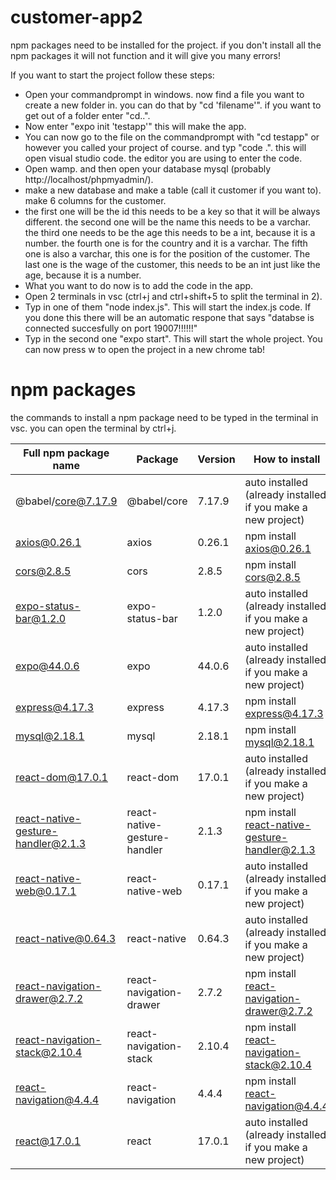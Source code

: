 # customer-app2
npm packages need to be installed for the project. if you don't install all the npm packages it will not function and it will give you many errors!

If you want to start the project follow these steps:
- Open your commandprompt in windows. now find a file you want to create a new folder in. you can do that by "cd 'filename'". if you want to get out of a folder enter "cd..".
- Now enter "expo init 'testapp'" this will make the app.
- You can now go to the file on the commandprompt with "cd testapp" or however you called your project of course. and typ "code .". this will open visual studio code. the editor you are using to enter the code.
- Open wamp. and then open your database mysql (probably http://localhost/phpmyadmin/).
- make a new database and make a table (call it customer if you want to). make 6 columns for the customer.
- the first one will be the id this needs to be a key so that it will be always different. the second one will be the name this needs to be a varchar. the third one needs to be the age this needs to be a int, because it is a number. the fourth one is for the country and it is a varchar. The fifth one is also a varchar, this one is for the position of the customer. The last one is the wage of the customer, this needs to be an int just like the age, because it is a number.
- What you want to do now is to add the code in the app.
- Open 2 terminals in vsc (ctrl+j and ctrl+shift+5 to split the terminal in 2). 
- Typ in one of them "node index.js". This will start the index.js code. If you done this there will be an automatic respone that says "databse is connected succesfully on port 19007!!!!!!"
- Typ in the second one "expo start". This will start the whole project. You can now press w to open the project in a new chrome tab!

# npm packages

the commands to install a npm package need to be typed in the terminal in vsc. you can open the terminal by ctrl+j.

| Full npm package name | Package  | Version | How to install |
| ------------- | ------------- | ------------- | ------------- |
| @babel/core@7.17.9 |  @babel/core | 7.17.9  | auto installed (already installed if you make a new project)|
| axios@0.26.1 | axios  | 0.26.1  | npm install axios@0.26.1 |
| cors@2.8.5 | cors  | 2.8.5  | npm install cors@2.8.5 |
| expo-status-bar@1.2.0 | expo-status-bar  | 1.2.0  | auto installed (already installed if you make a new project)|
| expo@44.0.6 | expo  | 44.0.6  | auto installed (already installed if you make a new project)|
| express@4.17.3 | express  | 4.17.3  | npm install express@4.17.3 |
| mysql@2.18.1  | mysql  | 2.18.1  | npm install mysql@2.18.1 |
| react-dom@17.0.1 | react-dom  | 17.0.1  | auto installed (already installed if you make a new project)|
| react-native-gesture-handler@2.1.3 | react-native-gesture-handler  | 2.1.3  | npm install react-native-gesture-handler@2.1.3 |
| react-native-web@0.17.1 | react-native-web  | 0.17.1  | auto installed (already installed if you make a new project)|
| react-native@0.64.3 | react-native  | 0.64.3 | auto installed (already installed if you make a new project)|
| react-navigation-drawer@2.7.2 | react-navigation-drawer  | 2.7.2  | npm install react-navigation-drawer@2.7.2 |
| react-navigation-stack@2.10.4 | react-navigation-stack  | 2.10.4  | npm install react-navigation-stack@2.10.4 |
| react-navigation@4.4.4 | react-navigation  | 4.4.4  | npm install react-navigation@4.4.4 |
| react@17.0.1 | react  | 17.0.1  | auto installed (already installed if you make a new project)|
